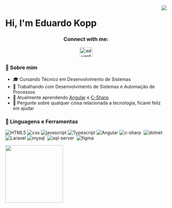 <img align="right" heigth="590em" src="https://raw.githubusercontent.com/gist/Eduardokopp/0141e656308ab4acf6f43b3c21a89641/raw/fbd6ca7d2a0a374946215369ce6cb91b4e0d7749/githubcard.svg"/>
<h1 align="left">Hi, I'm Eduardo Kopp</h1>


<h3 align="center">Connect with me:</h3>
<p align="center"> 
<a href="https://www.linkedin.com/in/eduardo-kopp-b76556219/" target="blank"><img align="center" src="https://raw.githubusercontent.com/rahuldkjain/github-profile-readme-generator/master/src/images/icons/Social/linked-in-alt.svg" alt="eduardo-kopp-b76556219" height="30" width="40" /></a>  
</p>

### :book: Sobre mim
- 🎓 Cursando Técnico em Desenvolvimento de Sistemas
- 🔭 Trabalhando com Desenvolvimento de Sistemas e Automação de Processos
- 🌱 Atualmente aprendendo [Angular](https://angular.io/) e [C-Sharp](https://dotnet.microsoft.com/en-us/languages/csharp)
- 💬 Pergunte sobre qualquer coisa relacionada a tecnologia, ficarei feliz em ajudar
### 🔨 Linguagens e Ferramentas
![HTML5](https://raw.githubusercontent.com/gist/Eduardokopp/298e57fe4ebaf4cd5f34341b505635da/raw/574da6ba1ecea932efc6b43b9e660912b756518b/html5.svg)
![css](https://raw.githubusercontent.com/gist/Eduardokopp/aaf9297f662da2e901b48103dbe6a581/raw/0761881751783a17aca1f676c2c2dcf9e6f7b362/css.svg)
![javascript](https://raw.githubusercontent.com/gist/Eduardokopp/b405f6df584b2f533f2e413c5f2a2fba/raw/5e1a3130159d56e4ee8dca4e13e3f8b5896bc4d3/javascript.svg)
![Typescript](https://raw.githubusercontent.com/gist/Eduardokopp/49a1baf38741d3bc685f89904b646706/raw/eb1a3249687b81745d27ead6acc0a159f2f17579/typescript.svg)
![Angular](https://raw.githubusercontent.com/gist/Eduardokopp/2fe36d49c117b12604578915cca0524b/raw/3d7bf0653de0af0ff8079532094c2c76d3fe2355/angular.svg)
![c-sharp](https://raw.githubusercontent.com/gist/Eduardokopp/4e05a3638d450bb2e2db16be3845db78/raw/1f08763a89707e4fc119e965fecd3ebad22aef00/csharp-icon.svg)&nbsp;
![dotnet](https://raw.githubusercontent.com/gist/Eduardokopp/94be95f6a3c429ccecb6ee656a4cb2e7/raw/410b529d775df950cfa6cd2c2b50b5836ec849c7/dotnet-icon.svg)&nbsp;
![Laravel](https://raw.githubusercontent.com/gist/Eduardokopp/f2c2c86123b0d75490ef04e796dd20f2/raw/f6a893348f5cd6854885e2b7c237de4cd57586c9/laravel.svg)
![mysql](https://raw.githubusercontent.com/gist/Eduardokopp/ea66ce26ff3ad850c7a24c06c3b76a67/raw/c710433b4fee02d2e44d95ae056dc7633efae5be/mysql-icon.svg)&nbsp;
![sql-server](https://raw.githubusercontent.com/gist/Eduardokopp/9e7872ba3ca293ee1e71362dc5edbb4f/raw/047773d458f688e485a26f6b9b0594457148cbdf/sql-server-icon.svg)&nbsp;
![figma](https://raw.githubusercontent.com/gist/Eduardokopp/67bcc9f3eae2c70de7890d95c5d9bfa5/raw/8a316f35a88561486b3566b06e6509949bfe78d7/figma-icon.svg)&nbsp;


<img height="180em" src="https://github-readme-stats.vercel.app/api/top-langs/?username=Eduardokopp&layout=compact&langs_count=7&theme=github_dark"/>

